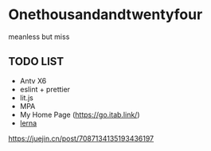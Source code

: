 # Onethousandandtwentyfour
meanless but miss

## TODO LIST
+ Antv X6
+ eslint + prettier
+ lit.js
+ MPA
+ My Home Page (https://go.itab.link/)
+ [lerna](https://lerna.js.org/docs/getting-started)

https://juejin.cn/post/7087134135193436197
